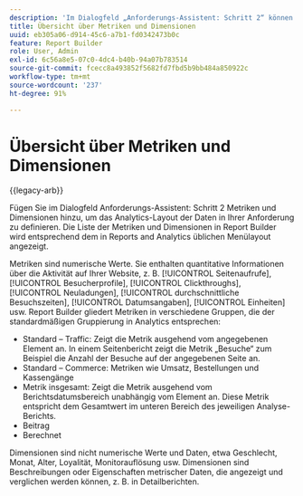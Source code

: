 ```yaml
---
description: 'Im Dialogfeld „Anforderungs-Assistent: Schritt 2“ können Sie Metriken und Dimensionen hinzufügen, um das Layout der Datenanalyse Ihrer Anforderung festzulegen. Die Liste der Metriken und Dimensionen in Report Builder wird entsprechend dem in Reports and Analytics üblichen Menülayout angezeigt.'
title: Übersicht über Metriken und Dimensionen
uuid: eb305a06-d914-45c6-a7b1-fd0342473b0c
feature: Report Builder
role: User, Admin
exl-id: 6c56a8e5-07c0-4dc4-b40b-94a07b783514
source-git-commit: fcecc8a493852f5682fd7fbd5b9bb484a850922c
workflow-type: tm+mt
source-wordcount: '237'
ht-degree: 91%

---
```


# Übersicht über Metriken und Dimensionen

{{legacy-arb}}

Fügen Sie im Dialogfeld Anforderungs-Assistent: Schritt 2 Metriken und Dimensionen hinzu, um das Analytics-Layout der Daten in Ihrer Anforderung zu definieren. Die Liste der Metriken und Dimensionen in Report Builder wird entsprechend dem in Reports and Analytics üblichen Menülayout angezeigt.

Metriken sind numerische Werte. Sie enthalten quantitative Informationen über die Aktivität auf Ihrer Website, z. B. [!UICONTROL Seitenaufrufe], [!UICONTROL Besucherprofile], [!UICONTROL Clickthroughs], [!UICONTROL Neuladungen], [!UICONTROL durchschnittliche Besuchszeiten], [!UICONTROL Datumsangaben], [!UICONTROL Einheiten] usw. Report Builder gliedert Metriken in verschiedene Gruppen, die der standardmäßigen Gruppierung in Analytics entsprechen:

* Standard – Traffic: Zeigt die Metrik ausgehend vom angegebenen Element an. In einem Seitenbericht zeigt die Metrik „Besuche“ zum Beispiel die Anzahl der Besuche auf der angegebenen Seite an.
* Standard – Commerce: Metriken wie Umsatz, Bestellungen und Kassengänge
* Metrik insgesamt: Zeigt die Metrik ausgehend vom Berichtsdatumsbereich unabhängig vom Element an. Diese Metrik entspricht dem Gesamtwert im unteren Bereich des jeweiligen Analyse-Berichts.
* Beitrag
* Berechnet

Dimensionen sind nicht numerische Werte und Daten, etwa Geschlecht, Monat, Alter, Loyalität, Monitorauflösung usw. Dimensionen sind Beschreibungen oder Eigenschaften metrischer Daten, die angezeigt und verglichen werden können, z. B. in Detailberichten.
